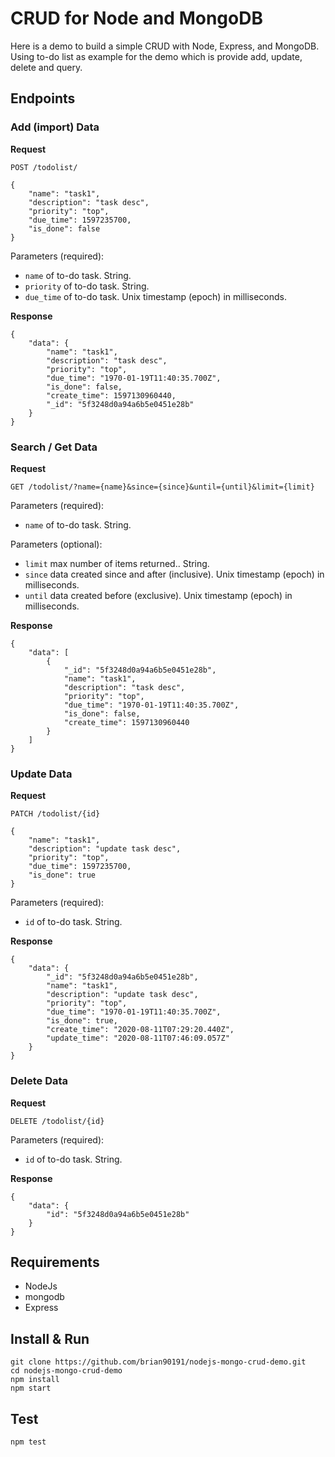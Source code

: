 # CRUD for Node and MongoDB

Here is a demo to build a simple CRUD with Node, Express, and MongoDB. Using to-do list as example for the demo which is provide add, update, delete and query. 

## Endpoints

### Add (import) Data

**Request**

`POST /todolist/`

```
{
	"name": "task1",
	"description": "task desc",
	"priority": "top",
	"due_time": 1597235700,
	"is_done": false
}
```

Parameters (required):
- `name` of to-do task. String.
- `priority` of to-do task. String.
- `due_time` of to-do task. Unix timestamp (epoch) in milliseconds.

**Response**

```
{
    "data": {
        "name": "task1",
        "description": "task desc",
        "priority": "top",
        "due_time": "1970-01-19T11:40:35.700Z",
        "is_done": false,
        "create_time": 1597130960440,
        "_id": "5f3248d0a94a6b5e0451e28b"
    }
}
```

### Search / Get Data


**Request**

`GET /todolist/?name={name}&since={since}&until={until}&limit={limit}`

Parameters (required):
- `name` of to-do task. String.

Parameters (optional):
- `limit` max number of items returned.. String.
- `since` data created since and after (inclusive). Unix timestamp (epoch) in milliseconds.
- `until` data created before (exclusive). Unix timestamp (epoch) in milliseconds.

**Response**

```
{
    "data": [
        {
            "_id": "5f3248d0a94a6b5e0451e28b",
            "name": "task1",
            "description": "task desc",
            "priority": "top",
            "due_time": "1970-01-19T11:40:35.700Z",
            "is_done": false,
            "create_time": 1597130960440
        }
    ]
}
```

### Update Data

**Request**

`PATCH /todolist/{id}`

```
{
	"name": "task1",
	"description": "update task desc",
	"priority": "top",
	"due_time": 1597235700,
	"is_done": true
}
```
Parameters (required):
- `id` of to-do task. String.

**Response**

```
{
    "data": {
        "_id": "5f3248d0a94a6b5e0451e28b",
        "name": "task1",
        "description": "update task desc",
        "priority": "top",
        "due_time": "1970-01-19T11:40:35.700Z",
        "is_done": true,
        "create_time": "2020-08-11T07:29:20.440Z",
        "update_time": "2020-08-11T07:46:09.057Z"
    }
}
```

### Delete Data

**Request**

`DELETE /todolist/{id}`

Parameters (required):
- `id` of to-do task. String.

**Response**

```
{
    "data": {
        "id": "5f3248d0a94a6b5e0451e28b"
    }
}
```

## Requirements
- NodeJs
- mongodb
- Express

## Install & Run
```
git clone https://github.com/brian90191/nodejs-mongo-crud-demo.git
cd nodejs-mongo-crud-demo
npm install
npm start
```

## Test
```
npm test
```
